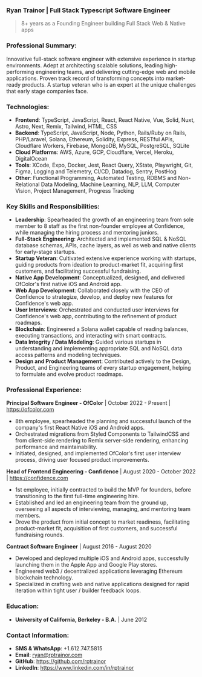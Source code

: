### Ryan Trainor | Full Stack Typescript Software Engineer
> 8+ years as a Founding Engineer building Full Stack Web & Native apps

### Professional Summary:
Innovative full-stack software engineer with extensive experience in startup environments. Adept at architecting scalable solutions, leading high-performing engineering teams, and delivering cutting-edge web and mobile applications. Proven track record of transforming concepts into market-ready products. A startup veteran who is an expert at the unique challenges that early stage companies face.

### Technologies:
- **Frontend**: TypeScript, JavaScript, React, React Native, Vue, Solid, Nuxt, Astro, Next, Remix, Tailwind, HTML, CSS
- **Backend**: TypeScript, JavaScript, Node, Python, Rails/Ruby on Rails, PHP/Laravel, Solana, Ethereum, Solidity, Express, RESTful APIs, Cloudflare Workers, Firebase, MongoDB, MySQL, PostgreSQL, SQLite
- **Cloud Platforms**: AWS, Azure, GCP, Cloudflare, Vercel, Heroku, DigitalOcean
- **Tools**: XCode, Expo, Docker, Jest, React Query, XState, Playwright, Git, Figma, Logging and Telemetry, CI/CD, Datadog, Sentry, PostHog
- **Other**: Functional Programming, Automated Testing, RDBMS and Non-Relational Data Modeling, Machine Learning, NLP, LLM, Computer Vision, Project Management, Progress Tracking

### Key Skills and Responsibilities:
- **Leadership**: Spearheaded the growth of an engineering team from sole member to 8 staff as the first non-founder employee at Confidence, while managing the hiring process and mentoring juniors.
- **Full-Stack Engineering**: Architected and implemented SQL & NoSQL database schemas, APIs, cache layers, as well as web and native clients for early-stage startups.
- **Startup Veteran**: Cultivated extensive experience working with startups, guiding products from ideation to product-market fit, acquiring first customers, and facilitating successful fundraising.
- **Native App Development**: Conceptualized, designed, and delivered OfColor's first native iOS and Android app.
- **Web App Development**: Collaborated closely with the CEO of Confidence to strategize, develop, and deploy new features for Confidence's web app.
- **User Interviews**: Orchestrated and conducted user interviews for Confidence's web app, contributing to the refinement of product roadmaps.
- **Blockchain**: Engineered a Solana wallet capable of reading balances, executing transactions, and interacting with smart contracts.
- **Data Integrity / Data Modeling**: Guided various startups in understanding and implementing appropriate SQL and NoSQL data access patterns and modeling techniques.
- **Design and Product Management**: Contributed actively to the Design, Product, and Engineering teams of every startup engagement, helping to formulate and evolve product roadmaps.

### Professional Experience:

**Principal Software Engineer - OfColor** | October 2022 - Present | https://ofcolor.com
- 8th employee, spearheaded the planning and successful launch of the company's first React Native iOS and Android apps.
- Orchestrated migrations from Styled Components to TailwindCSS and from client-side rendering to Remix server-side rendering, enhancing performance and maintainability.
- Initiated, designed, and implemented OfColor's first user interview process, driving user focused product improvements.

**Head of Frontend Engineering - Confidence** | August 2020 - October 2022 | https://confidence.com
- 1st employee, initially contracted to build the MVP for founders, before transitioning to the first full-time engineering hire.
- Established and led an engineering team from the ground up, overseeing all aspects of interviewing, managing, and mentoring team members.
- Drove the product from initial concept to market readiness, facilitating product-market fit, acquisition of first customers, and successful fundraising rounds.

**Contract Software Engineer** | August 2016 - August 2020
- Developed and deployed multiple iOS and Android apps, successfully launching them in the Apple App and Google Play stores.
- Engineered web3 / decentralized applications leveraging Ethereum blockchain technology.
- Specialized in crafting web and native applications designed for rapid iteration within tight user / builder feedback loops.

### Education:

- **University of California, Berkeley - B.A.** | June 2012

### Contact Information:

- **SMS & WhatsApp**: +1.612.747.5815
- **Email**: ryan@rptrainor.com
- **GitHub**: https://github.com/rptrainor
- **LinkedIn**: https://www.linkedin.com/in/rptrainor